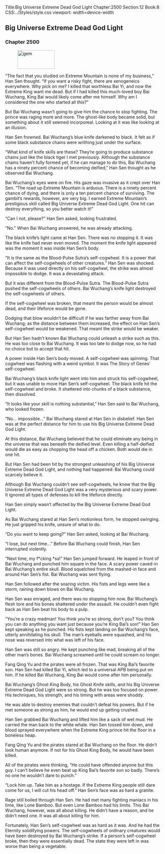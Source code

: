 Title:Big Universe Extreme Dead God Light 
Chapter:2500 
Section:12 
Book:8 
CSS:../Styles/style.css 
viewport: width=device-width
  
## Big Universe Extreme Dead God Light
### Chapter 2500 
<figure>
	<img src="../Images/gem.gif" alt="gem" id="gem" width="120" height="60" />
</figure>
  

  
  “The fact that you studied on Extreme Mountain is none of my business,” Han Sen thought. “If you want a risky fight, there are xenogeneics everywhere. Why pick on me? I killed that worthless Bai Yi, and now the Extreme King want me dead. But if I had killed this much-loved boy Bai Wuchang, King Bai would likely come after me himself. Why am I considered the one who started all this?”

But Bai Wuchang wasn’t going to give him the chance to stop fighting. The prince was raging more and more. The ghost-like body became solid, but something about it still seemed incorporeal. Looking at it was like looking at an illusion.

Han Sen frowned. Bai Wuchang’s blue knife darkened to black. It felt as if some black substance chains were writhing just under the surface.

“What kind of knife skills are these? They’re going to produce substance chains just like the black tiger I met previously. Although the substance chains haven’t fully formed yet, if he can manage to do this, Bai Wuchang has a ninety percent chance of becoming deified,” Han Sen thought as he observed Bai Wuchang.

Bai Wuchang’s eyes were on fire. His gaze was invasive as it crept over Han Sen. “The road up Extreme Mountain is arduous. There is a ninety percent chance of dying, and there is only a ten percent chance of surviving. The gambit’s rewards, however, are very big. I earned Extreme Mountain’s prestigious skill called Big Universe Extreme Dead God Light. One hit can destroy everything, so you better watch it!”

“Can I not, please?” Han Sen asked, looking frustrated.

“No.” When Bai Wuchang answered, he was already attacking.

The black knife’s light came at Han Sen. There was no stopping it. It was like the knife had never even moved. The moment the knife light appeared was the moment it was inside Han Sen’s body.

“It is the same as the Blood-Pulse Sutra’s self-cogwheel. It is a power that can affect the self-cogwheels of other creatures.” Han Sen was shocked. Because it was used directly on his self-cogwheel, the strike was almost impossible to dodge. It was a devastating attack.

But it was different from the Blood-Pulse Sutra. The Blood-Pulse Sutra pushed the self-cogwheels of others. Bai Wuchang’s knife light destroyed the self-cogwheels of others.

If the self-cogwheel was broken, that meant the person would be almost dead, and their lifeforce would be gone.

Dodging that blow wouldn’t be difficult if he was farther away from Bai Wuchang; as the distance between them increased, the effect on Han Sen’s self-cogwheel would be weakened. That meant the strike would be weaker.

But Han Sen hadn’t known Bai Wuchang could unleash a strike such as this. He was too close to Bai Wuchang. It was too late to dodge now, so he had no choice but to accept that hit.

A power inside Han Sen’s body moved. A self-cogwheel was spinning. That cogwheel was flashing with a weird symbol. It was The Story of Genes’ self-cogwheel.

Bai Wuchang’s black knife light went into him and struck his self-cogwheel, but it was unable to move Han Sen’s self-cogwheel. The black knife hit the self-cogwheel and broke. It shattered into chunks of a black substance, then dissolved.

“It looks like your skill is nothing substantial,” Han Sen said to Bai Wuchang, who looked frozen.

“No… impossible…” Bai Wuchang stared at Han Sen in disbelief. Han Sen was at the perfect distance for him to use his Big Universe Extreme Dead God Light.

At this distance, Bai Wuchang believed that he could eliminate any being in the universe that was beneath the deified level. Even killing a half-deified would die as easy as chopping the head off a chicken. Both would die in one hit.

But Han Sen had been hit by the strongest unleashing of his Big Universe Extreme Dead God Light, and nothing had happened. Bai Wuchang could scarcely believe it.

Although Bai Wuchang couldn’t see self-cogwheels, he knew that the Big Universe Extreme Dead God Light was a very mysterious and scary power. It ignored all types of defenses to kill the lifeforce directly.

Han Sen simply wasn’t affected by the Big Universe Extreme Dead God Light.

As Bai Wuchang stared at Han Sen’s motionless form, he stopped swinging. He just gripped his knife, unsure of what to do.

“Do you want to keep going?” Han Sen asked, looking at Bai Wuchang.

“I lose, but next time…” Before Bai Wuchang could finish, Han Sen interrupted violently.

“Next time, my f*cking *ss!” Han Sen jumped forward. He leaped in front of Bai Wuchang and punched him square in the face. A scary power caved-in Bai Wuchang’s entire skull. Blood squelched from the mashed-in face and around Han Sen’s fist. Bai Wuchang was sent flying.

Han Sen followed after the soaring victim. His fists and legs were like a storm, raining down blows on Bai Wuchang.

Han Sen was enraged, and there was no stopping him now. Bai Wuchang’s flesh tore and his bones shattered under the assault. He couldn’t even fight back as Han Sen beat his body to a pulp.

“You’re a crazy madman! You think you’re so strong, don’t you? You think you can do anything you want just because you’re King Bai’s son!” Han Sen kept speaking as he punched. His fists kept landing on Bai Wuchang’s face, utterly annihilating his skull. The man’s eyeballs were squashed, and his nose was reversed into what was left of his face.

Han Sen was still so angry. He kept punching like mad, breaking all of the other man’s bones. Bai Wuchang screamed until he could scream no longer.

Fang Qing Yu and the pirates were all frozen. That was King Bai’s favorite son. Han Sen had killed Bai Yi, which led to a universal APB being put on him. If he killed Bai Wuchang, King Bai would come after him personally.

Bai Wuchang’s Ghost King Body, his Ghost Knife skills, and his Big Universe Extreme Dead God Light were so strong. But he was too focused on power. His techniques, his strength, and his timing with areas were shoddy.

He was able to destroy enemies that couldn’t defeat his powers. But if he met someone as strong as him, he would end up getting crushed.

Han Sen grabbed Bai Wuchang and lifted him like a sack of wet mud. He carried the man back to the white whale. Han Sen tossed him down, and blood sprayed everywhere when the Extreme King prince hit the floor in a boneless heap.

Fang Qing Yu and the pirates stared at Bai Wuchang on the floor. He didn’t look human anymore. If not for his Ghost King Body, he would have been killed.

All of the pirates were thinking, “He could have offended anyone but this guy. I can’t believe he even beat up King Bai’s favorite son so badly. There’s no one he wouldn’t dare to punch.”

“Lock him up. Take him as a hostage. If the Extreme King people still dare come for us, I will cut his head off.” Han Sen’s face was as hard a granite.

Rage still boiled through Han Sen. He had met many fighting maniacs in his time, like Lone Bamboo. But even Lone Bamboo had his limits. This Bai Wuchang, however, was all about killing. He didn’t have a reason, and he didn’t need one. It was all about killing for him.

Fortunately, Han Sen’s self-cogwheel was as hard as it was. And he had the Eternity solidifying powers. The self-cogwheels of ordinary creatures would have been destroyed by Bai Wuchang’s strike. If a person’s self-cogwheel broke, then they were essentially dead. The state they were left in was worse than being a vegetable.
